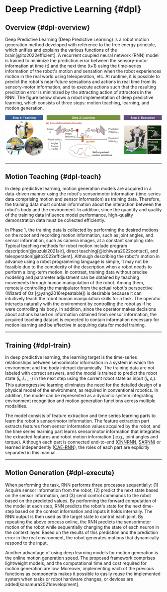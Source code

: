 # Deep Predictive Learning {#dpl}

## Overview {#dpl-overview}
Deep Predictive Learning (Deep Predictive Learning) is a robot motion generation method developed with reference to the free energy principle, which unifies and explains the various functions of the brain[@ito2022efficient]. A recurrent coupled neural network (RNN) model is trained to minimize the prediction error between the sensory-motor information at time (t) and the next time (t+1) using the time-series information of the robot's motion and sensation when the robot experiences motion in the real world using teleoperation, etc. At runtime, it is possible to predict the robot's near-future sensations and actions in real time from its sensory-motor information, and to execute actions such that the resulting prediction error is minimized by the attracting action of attractors in the RNN. The figure below shows a robot implementation of deep predictive learning, which consists of three steps: motion teaching, learning, and motion generation.


[![overview of deep predictive learning](img/dpl-overview.webp)](img/dpl-overview.webp)

      

----
## Motion Teaching {#dpl-teach}
In deep predictive learning, motion generation models are acquired in a data-driven manner using the robot's sensorimotor information (time-series data comprising motion and sensor information) as training data. Therefore, the training data must contain information about the interaction between the robot's body and the environment. In addition, since the quantity and quality of the training data influence model performance, high-quality demonstration data must be collected efficiently. 

In Phase 1, the training data is collected by performing the desired motions on the robot and recording motion information, such as joint angles, and sensor information, such as camera images, at a constant sampling rate. Typical teaching methods for robot motion include program description[@suzuki2021air], direct teaching[@ichiwara2022contact], and teleoperation[@ito2022efficient]. Although describing the robot's motion in advance using a robot programming language is simple, it may not be feasible due to the complexity of the description when a robot needs to perform a long-term motion. In contrast, training data without precise modeling and parameter adjustment can be obtained by teaching movements through human manipulation of the robot. Among them, remotely controlling the manipulator from the actual robot's perspective (Wizard of Oz [@yang2016repeatable]) is desirable because it can intuitively teach the robot human manipulation skills for a task. The operator interacts naturally with the environment by controlling the robot as if he were controlling his body. In addition, since the operator makes decisions about actions based on information obtained from sensor information, the acquired teaching dataset is expected to contain information necessary for motion learning and be effective in acquiring data for model training.


----
## Training {#dpl-train}
In deep predictive learning, the learning target is the time-series relationships between sensorimotor information in a system in which the environment and the body interact dynamically. The training data are not labeled with correct answers, and the model is trained to predict the robot state ($\hat i_t, \hat s_{t+1}$) in the next step using the current robot state as input ($i_t, s_t$). This autoregressive learning eliminates the need for the detailed design of a physical model of the environment, as required in conventional robotics. In addition, the model can be represented as a dynamic system integrating environment recognition and motion generation functions across multiple modalities.

The model consists of feature extraction and time series learning parts to learn the robot's sensorimotor information. The feature extraction part extracts features from sensor information values acquired by the robot, and the time series learning part learns sensorimotor information that integrates the extracted features and robot motion information ( e.g., joint angles and torque). Although each part is connected end-to-end ([CNNRNN](zoo/CNNRNN.md), [SARNN](model/SARNN.md)) or learned independently ([CAE-RNN](zoo/CAE-RNN.md)), the roles of each part are explicitly separated in this manual.


----
## Motion Generation {#dpl-execute}
When performing the task, RNN performs three processes sequentially: (1) Acquire sensor information from the robot, (2) predict the next state based on the sensor information, and (3) send control commands to the robot based on the predicted values. By performing the forward computation of the model at each step, RNN predicts the robot's state for the next time-step based on the context information and inputs it holds internally. The RNN output is then used as the target state to control each joint. By repeating the above process online, the RNN predicts the sensorimotor motion of the robot while sequentially changing the state of each neuron in the context layer. Based on the results of this prediction and the prediction error in the real environment, the robot generates motions that dynamically respond to the input.

Another advantage of using deep learning models for motion generation is the online motion generation speed. The proposed framework comprises lightweight models, and the computational time and cost required for motion generation are low. Moreover, implementing each of the previous functions as components makes it possible to easily reuse the implemented system when tasks or robot hardware changes, or devices are added[kanamura2021development].
